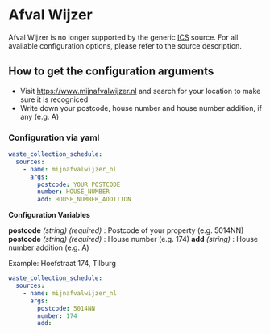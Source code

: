 # Afval Wijzer

Afval Wijzer is no longer supported by the generic [ICS](/doc/source/ics.md) source. For all available configuration options, please refer to the source description.


## How to get the configuration arguments

- Visit <https://www.mijnafvalwijzer.nl> and search for your location to make sure it is recogniced
- Write down your postcode, house number and house number addition, if any (e.g. A)


### Configuration via yaml

```yaml
waste_collection_schedule:
  sources: 
    - name: mijnafvalwijzer_nl
      args:
        postcode: YOUR_POSTCODE
        number: HOUSE_NUMBER
        add: HOUSE_NUMBER_ADDITION
```

**Configuration Variables**

**postcode** _(string) (required)_ : Postcode of your property (e.g. 5014NN)
**postcode** _(string) (required)_ : House number (e.g. 174)
**add** _(string)_ : House number addition (e.g. A)

Example: Hoefstraat 174, Tilburg

```yaml
waste_collection_schedule:
  sources: 
    - name: mijnafvalwijzer_nl
      args:
        postcode: 5014NN
        number: 174
        add:
```
